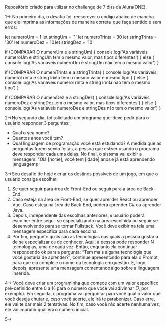 Repositório criado para utilizar no challenge de 7 dias da Alura(ONE).

1-> No primeiro dia, o desafio foi: reescrever o código abaixo de maneira que ele imprima as informações de maneira correta, que faça sentido e sem erros:

let numeroUm = 1
let stringUm = '1'
let numeroTrinta = 30
let stringTrinta = '30'
let numeroDez = 10
let stringDez = '10'

if (COMPARAR O numeroUm e a stringUm) {
  console.log('As variáveis numeroUm e stringUm tem o mesmo valor, mas tipos diferentes')
} else {
  console.log('As variáveis numeroUm e stringUm não tem o mesmo valor')
}

if (COMPARAR O numeroTrinta e a stringTrinta) {
  console.log('As variáveis numeroTrinta e stringTrinta tem o mesmo valor e mesmo tipo')
} else {
  console.log('As variáveis numeroTrinta e stringTrinta não tem o mesmo tipo')
}

if (COMPARAR O numeroDez e a stringDez) {
  console.log('As variáveis numeroDez e stringDez tem o mesmo valor, mas tipos diferentes')
} else {
  console.log('As variáveis numeroDez e stringDez não tem o mesmo valor')
}

2->No segundo dia, foi solicitado um programa que: deve pedir para o usuário responder 3 perguntas:
- Qual o seu nome?
- Quantos anos você tem?
- Qual linguagem de programação você está estudando?
À medida que as perguntas forem sendo feitas, a pessoa que estiver usando o programa deve responder cada uma delas.
No final, o sistema vai exibir a mensagem:
"Olá [nome], você tem [idade] anos e já está aprendendo [linguagem]!"

3->Seu desafio de hoje é criar os destinos possíveis de um jogo, em que o usuário consiga escolher:
  1. Se quer seguir para área de Front-End ou seguir para a área de Back-End.
  2. Caso esteja na área de Front-End, se quer aprender React ou aprender Vue. Caso esteja na área de Back-End, poderá aprender C# ou aprender Java.
  3. Depois, independente das escolhas anteriores, o usuário poderá escolher entre seguir se especializando na área escolhida ou seguir se desenvolvendo para se tornar Fullstack. Você deve exibir na tela uma mensagem específica para cada escolha.
  4. Por fim, pergunte quais são as tecnologias nas quais a pessoa gostaria de se especializar ou de conhecer. Aqui, a pessoa pode responder N tecnologias, uma de cada vez. Então, enquanto ela continuar respondendo ok para a pergunta: “Tem mais alguma tecnologia que você gostaria de aprender?”, continue apresentando para ela o Prompt, para que ela complete o nome da tecnologia em questão. E, logo depois, apresente uma mensagem comentando algo sobre a linguagem inserida.

4-> Você deve criar um programinha que comece com um valor específico pré-definido entre 0 a 10 para o número que você vai adivinhar (7, por exemplo).
  Em seguida, o programa vai perguntar para você qual o valor que você deseja chutar e, caso você acerte, ele irá te parabenizar. Caso erre, ele vai te dar mais 2 tentativas.
  No fim, caso você não acerte nenhuma vez, ele vai imprimir qual era o número inicial.

5->
